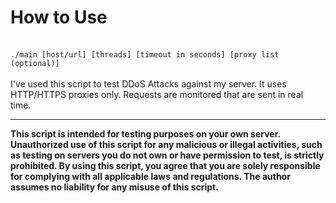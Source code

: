 <h1>How to Use</h1><br>
<code>./main [host/url] [threads] [timeout in seconds] [proxy list (optional)]</code>
<br><br>
I've used this script to test DDoS Attacks against my server. It uses HTTP/HTTPS proxies only.
Requests are monitored that are sent in real time.
<hr>
<b>This script is intended for testing purposes on your own server. Unauthorized use of this script for any malicious or illegal activities, such as testing on servers you do not own or have permission to test, is strictly prohibited. By using this script, you agree that you are solely responsible for complying with all applicable laws and regulations. The author assumes no liability for any misuse of this script.</b>
